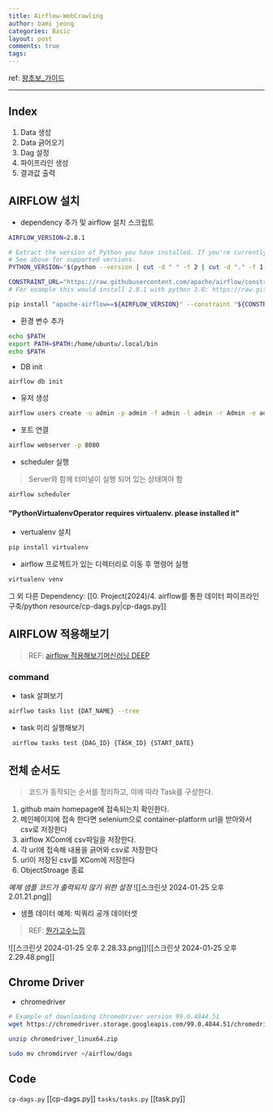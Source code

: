 ```yaml
---
title: Airflow-WebCrawling
author: bami jeong
categories: Basic
layout: post
comments: true
tags:
---
```


ref: [왕초보_가이드](https://velog.io/@clueless_coder/Airflow-%EC%97%84%EC%B2%AD-%EC%9E%90%EC%84%B8%ED%95%9C-%ED%8A%9C%ED%86%A0%EB%A6%AC%EC%96%BC-%EC%99%95%EC%B4%88%EC%8B%AC%EC%9E%90%EC%9A%A9) 

---

## Index
1. Data 생성
2. Data 긁어오기
3. Dag 설정
4. 파이프라인 생성
5. 결과값 출력 


## AIRFLOW 설치 

- dependency 추가 및 airflow 설치 스크립트

```bash
AIRFLOW_VERSION=2.8.1

# Extract the version of Python you have installed. If you're currently using a Python version that is not supported by Airflow, you may want to set this manually.
# See above for supported versions.
PYTHON_VERSION="$(python --version | cut -d " " -f 2 | cut -d "." -f 1-2)"

CONSTRAINT_URL="https://raw.githubusercontent.com/apache/airflow/constraints-${AIRFLOW_VERSION}/constraints-${PYTHON_VERSION}.txt"
# For example this would install 2.8.1 with python 3.8: https://raw.githubusercontent.com/apache/airflow/constraints-2.8.1/constraints-3.8.txt

pip install "apache-airflow==${AIRFLOW_VERSION}" --constraint "${CONSTRAINT_URL}"
```

- 환경 변수 추가 

```bash
echo $PATH
export PATH=$PATH:/home/ubuntu/.local/bin
echo $PATH
```

- DB init

```shell
airflow db init
```

- 유저 생성 
```bash
airflow users create -u admin -p admin -f admin -l admin -r Admin -e admin@admin.com
```

- 포트 연결
```bash
airflow webserver -p 8080
```

- scheduler 실행 

> Server와 함께 터미널이 실행 되어 있는 상태여야 함

```bash
airflow scheduler
```

#### "PythonVirtualenvOperator requires virtualenv. please installed it"

- vertualenv 설치

```bash
pip install virtualenv
```

- airflow 프로젝트가 있는 디렉터리로 이동 후 명령어 실행

```bash
virtualenv venv
```


그 외 다른 Dependency: [[0. Project(2024)/4. airflow를 통한 데이터 파이프라인 구축/python resource/cp-dags.py|cp-dags.py]]


## AIRFLOW 적용해보기

> REF: [airflow 적용해보기](https://velog.io/@me529/%EB%8D%B0%EC%9D%B4%ED%84%B0%EC%97%94%EC%A7%80%EB%8B%88%EC%96%B4%EB%A7%81-Airflow-%EC%A0%81%EC%9A%A9%ED%95%B4%EB%B3%B4%EA%B8%B0)[머신러닝 DEEP](https://lsjsj92.tistory.com/633)

### command

- task 살펴보기

```bash
airflwo tasks list {DAT_NAME} --tree
```

- task  미리 실행해보기 

```bash
 airflow tasks test {DAG_ID} {TASK_ID} {START_DATE}
```

## 전체 순서도

> 코드가 동작되는 순서를 정리하고, 이에 따라 Task를 구성한다.

1. github main homepage에 접속되는지 확인한다.
2. 메인페이지에 접속 한다면 selenium으로 container-platform url을 받아와서 csv로 저장한다
3. airflow XCom에 csv파일을 저장한다.
4. 각 url에 접속해 내용을 긁어와 csv로 저장한다
5. url이 저장된 csv를 XCom에 저장한다
6. ObjectStroage 종료

*예제 샘플 코드가 출력되지 않기 위한 설정*
![[스크린샷 2024-01-25 오후 2.01.21.png]]

- 샘플 데이터 예제: 빅쿼리 공개 데이터셋 
> REF: [뭔가고수느낌](https://whitechoi.tistory.com/50)


![[스크린샷 2024-01-25 오후 2.28.33.png]]![[스크린샷 2024-01-25 오후 2.29.48.png]]

## Chrome Driver 

- chromedriver 

```bash
# Example of downloading ChromeDriver version 99.0.4844.51
wget https://chromedriver.storage.googleapis.com/99.0.4844.51/chromedriver_linux64.zip
```

```bash
unzip chromedriver_linux64.zip
```

```bash
sudo mv chromdirver ~/airflow/dags
```

## Code

`cp-dags.py` [[cp-dags.py]]
`tasks/tasks.py` [[task.py]]
